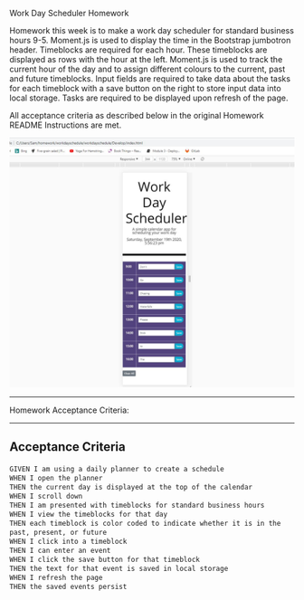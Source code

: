 Work Day Scheduler Homework

Homework this week is to make a work day scheduler for standard business hours 9-5. Moment.js is used to display the time in 
the Bootstrap jumbotron header.  Timeblocks are required for each hour. These timeblocks are displayed as rows with the hour 
at the left. Moment.js is used to track the current hour of the day and to assign different colours to the current, past and 
future timeblocks. Input fields are required to take data about the tasks for each timeblock with a save button on the right 
to store input data into local storage. Tasks are required to be displayed upon refresh of the page.

All acceptance criteria as described below in the original Homework README Instructions are met.


<img src=Assets/Capture1.JPG>

____________________________
Homework Acceptance Criteria:
____________________________

## Acceptance Criteria

```
GIVEN I am using a daily planner to create a schedule
WHEN I open the planner
THEN the current day is displayed at the top of the calendar
WHEN I scroll down
THEN I am presented with timeblocks for standard business hours
WHEN I view the timeblocks for that day
THEN each timeblock is color coded to indicate whether it is in the past, present, or future
WHEN I click into a timeblock
THEN I can enter an event
WHEN I click the save button for that timeblock
THEN the text for that event is saved in local storage
WHEN I refresh the page
THEN the saved events persist
```
